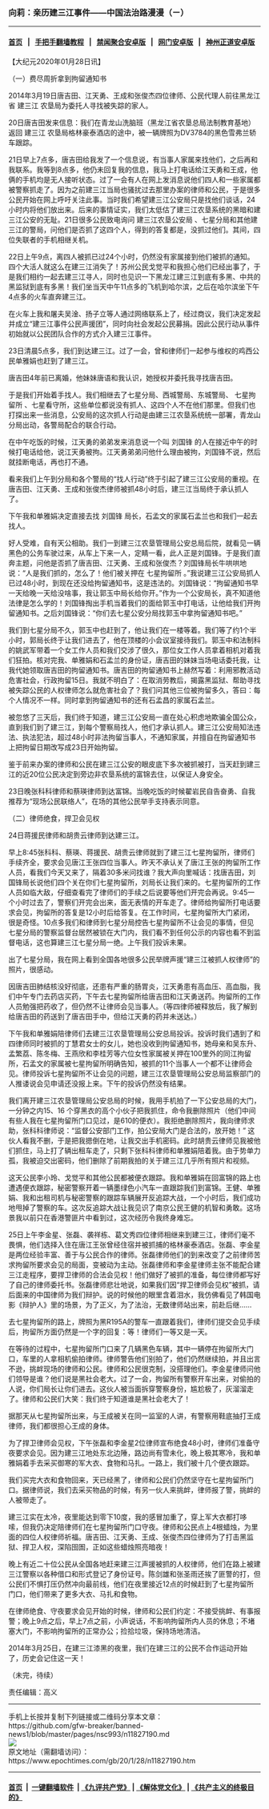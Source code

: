 ### 向莉：亲历建三江事件——中国法治路漫漫（ㄧ）
------------------------

#### [首页](https://github.com/gfw-breaker/banned-news1/blob/master/README.md) &nbsp;&nbsp;|&nbsp;&nbsp; [手把手翻墙教程](https://github.com/gfw-breaker/guides/wiki) &nbsp;&nbsp;|&nbsp;&nbsp; [禁闻聚合安卓版](https://github.com/gfw-breaker/bn-android) &nbsp;&nbsp;|&nbsp;&nbsp; [网门安卓版](https://github.com/oGate2/oGate) &nbsp;&nbsp;|&nbsp;&nbsp; [神州正道安卓版](https://github.com/SzzdOgate/update) 



<div><p>
 【大纪元2020年01月28日讯】
</p>
<p>
 （一）费尽周折拿到拘留通知书
</p>
<p>
 2014年3月19日唐吉田、江天勇、王成和张俊杰四位律师、公民代理人前往黑龙江省
 <ok href="https://www.epochtimes.com/gb/tag/%E5%BB%BA%E4%B8%89%E6%B1%9F.html">
  建三江
 </ok>
 农垦局为委托人寻找被失踪的家人。
</p>
<p>
 20日唐吉田发来信息：我们在青龙山洗脑班（黑龙江省农垦总局法制教育基地）返回
 <ok href="https://www.epochtimes.com/gb/tag/%E5%BB%BA%E4%B8%89%E6%B1%9F.html">
  建三江
 </ok>
 农垦局格林豪泰酒店的途中，被一辆牌照为DV3784的黑色雪弗兰轿车跟踪。
</p>
<p>
 21日早上7点多，唐吉田给我发了一个信息说，有当事人家属来找他们，之后再和我联系。我等到8点多，他仍未回复我的信息，我马上打电话给江天勇和王成，他俩的手机均是无人接听状态。过了一会有人在网上发消息说他们四人和一些家属都被警察抓走了。因为之前建三江当局也骚扰过去那里办案的律师和公民，于是很多公民开始在网上呼吁关注此事。当时我们希望建三江公安局只是找他们谈话，24小时内将他们放出来。后来的事情证实，我们太低估了建三江农垦系统的黑暗和建三江公安的无耻。21日很多公民致电询问
 <ok href="https://www.epochtimes.com/gb/tag/%E5%BB%BA%E4%B8%89%E6%B1%9F%E5%86%9C%E5%9E%A6%E5%85%AC%E5%AE%89%E5%B1%80.html">
  建三江农垦公安局
 </ok>
 、七星分局和其他建三江的警局，问他们是否抓了这四个人，得到的答复都是，没抓过他们。其间，四位失联者的手机相继关机。
</p>
<p>
 22日上午9点，离四人被抓已过24个小时，仍然没有家属接到他们被抓的通知。四个大活人就这么在建三江消失了！苏州公民戈觉平和我担心他们已经出事了，于是我们相约一起去建三江寻人，同时也见识一下黑龙江建三江到底有多黑、中共的黑监狱到底有多黑！我们坐当天中午11点多的飞机到哈尔滨，之后在哈尔滨坐下午4点多的火车直奔建三江。
</p>
<p>
 在火车上我和屠夫吴淦、扬子立等人通过网络联系上了，经过商议，我们决定发起并成立“建三江事件公民声援团”，同时向社会发起公民募捐。因此公民行动从事件初始就以公民团队合作的方式介入建三江事件。
</p>
<p>
 23日清晨5点多，我们到达建三江。过了一会，曾和律师们一起参与维权的鸡西公民单雅娟也赶到了建三江。
</p>
<p>
 唐吉田4年前已离婚，他妹妹唐语和我认识，她授权并委托我寻找唐吉田。
</p>
<p>
 于是我们开始着手找人。我们相继去了七星分局、西城警局、东城警局、
 <ok href="https://www.epochtimes.com/gb/tag/%E4%B8%83%E6%98%9F%E6%8B%98%E7%95%99%E6%89%80.html">
  七星拘留所
 </ok>
 、七星看守所，这些单位都说没有抓人、这四个人不在他们那里。但我们也打探出来一些消息，公安局的这次抓人行动是由建三江农垦系统统一部署，青龙山分局出动，各警局配合的联合行动。
</p>
<p>
 在中午吃饭的时候，江天勇的弟弟发来消息说一个叫
 <ok href="https://www.epochtimes.com/gb/tag/%E5%88%98%E5%9B%BD%E9%94%8B.html">
  刘国锋
 </ok>
 的人在接近中午的时候打电话给他，说江天勇被拘。江天勇弟弟问他什么理由被拘，刘国锋不说，然后就挂断电话，再也打不通。
</p>
<p>
 看来我们上午到分局和各个警局的“找人行动”终于引起了建三江公安局的重视。在唐吉田、江天勇、王成和张俊杰律师被抓48小时后，建三江当局终于承认抓人了。
</p>
<p>
 下午我和单雅娟决定直接去找
 <ok href="https://www.epochtimes.com/gb/tag/%E5%88%98%E5%9B%BD%E9%94%8B.html">
  刘国锋
 </ok>
 局长，石孟文的家属石孟兰也和我们一起去找人。
</p>
<p>
 好人受难，自有天公相助。我们一到建三江农垦管理局公安总局后院，就看见一辆黑色的公务车驶过来，从车上下来一人，定睛一看，此人正是刘国锋。于是我们直奔主题，问他是否抓了唐吉田、江天勇、王成和张俊杰？刘国锋局长牛哄哄地说：“人是我们抓的，怎么了！他们被关押在
 <ok href="https://www.epochtimes.com/gb/tag/%E4%B8%83%E6%98%9F%E6%8B%98%E7%95%99%E6%89%80.html">
  七星拘留所
 </ok>
 。”我说建三江公安局抓人已过48小时，到现在还没给拘留通知书，这是违法的。刘国锋说：“拘留通知书早一天给晚一天给没啥事，我让郭玉中局长给你开。”作为一个公安局长，真不知道他法律是怎么学的！刘国锋掏出手机当着我们的面给郭玉中打电话，让他给我们开拘留通知书。之后刘国锋说：“你们去七星公安分局找郭玉中拿拘留通知书吧。”
</p>
<p>
 我们到七星分局不久，郭玉中也赶到了，他让我们在一楼等着。我们等了约1个半小时，郭局长终于让我们进去了，他在顶楼的小会议室接待我们。郭玉中和法制科的姚武军带着一个女工作人员和我们交涉了很久，那位女工作人员拿着相机对着我们狂拍。核对完我、单雅娟和石孟兰的身份证，唐吉田的妹妹当场电话委托我，让我代她领取唐吉田的拘留通知书。唐吉田的拘留通知书上赫然写着：利用邪教活动危害社会，行政拘留15日。我就不明白了：在取消劳教后，揭露黑监狱、帮助寻找被失踪公民的人权律师怎么就危害社会了？我们问其他三位被拘留多久，答曰：每个人情况不一样。同时拿到拘留通知书的还有石孟昌的家属石孟兰。
</p>
<p>
 被忽悠了三天后，我们终于知道，建三江公安局一直在处心积虑地欺骗全国公众，直到我们到了建三江，到每个警察局找人，他们才承认抓人。建三江公安局知法违法、执法犯法，超过48小时非法拘留当事人，不通知家属，并擅自在拘留通知书上把拘留日期改写成23日开始拘留。
</p>
<p>
 鉴于前来办案的律师和公民在建三江公安的眼皮底下多次被抓被打，当天赶到建三江的近20位公民决定到旁边非农垦系统的富锦去住，以保证人身安全。
</p>
<p>
 23日晚张科科律师和蔡瑛律师到达富锦。当晚吃饭的时候翟岩民自告奋勇、自我推荐为“现场公民联络人”，在场的其他公民举手支持表示同意。
</p>
<p>
 （二）律师绝食，捍卫会见权
</p>
<p>
 24日蒋援民律师和胡贵云律师到达建三江。
</p>
<p>
 早上8:45张科科、蔡瑛、蒋援民、胡贵云律师就到了建三江七星拘留所，律师们手续齐全，要求会见唐江王张四位当事人。昨天不承认关了唐江王张的拘留所工作人员，看我们今天又来了，隔着30多米问找谁？我大声向里喊话：找唐吉田，刘国锋局长说他们四个关在你们七星拘留所，刘局长让我们来的。七星拘留所的工作人员如临大敌，仔细查看完了律师们的手续之后说要等他们开完会再说。9:45一个小时过去了，警察们开完会出来，面无表情的开车走了。律师给拘留所打电话要求会见，拘留所的答复是12小时后给答复。在工作时间，七星拘留所大门紧闭，很是奇怪。10点多我们和律师到七星分局控告七星拘留所不让会见的事情，但见七星分局的警察监督台居然被锁在大门内，我们看不到任何公示的内容也看不到监督电话，这也算建三江七星分局一绝。上午我们投诉未果。
</p>
<p>
 出了七星分局，我在网上看到全国各地很多公民举牌声援“建三江被抓人权律师”的照片，很感动。
</p>
<p>
 因唐吉田肺结核没好彻底，还患有严重的肠胃炎，江天勇患有高血压、高血脂，我们中午专门去药店买药，下午去七星拘留所给唐吉田和江天勇送药。拘留所的工作人员勉强把药收了，但仍然不让律师会见当事人。（等四律师被释放后，我了解到给唐吉田的药送到了唐吉田手中，但给江天勇的药并未送达。）
</p>
<p>
 下午我和单雅娟陪律师们去建三江农垦管理局公安总局投诉。投诉时我们遇到了和四律师同时被抓的丁慧君女士的女儿，她也没收到拘留通知书，她母亲和吴东升、孟繁荔、陈冬梅、王燕欣和李桂芳等六位女性家属被关押在100里外的同江拘留所，石孟文的家属被七星拘留所明确告知，被抓的11个当事人一个都不让律师会见。律师投诉七星拘留所不让会见的问题，建三江农垦管理局公安总局监察部门的人推诿说会见申请还没报上来。下午的投诉仍然没有结果。
</p>
<p>
 我们离开建三江农垦管理局公安总局的时候，我用手机拍了一下公安总局的大门，一分钟之内15、16 个穿黑衣的高个小伙子把我抓住，命令我删除照片（他们中间有些人我在七星拘留所门口见过，是610的便衣）。我拒绝删除照片，我向律师求助，张科科律师说：“监督公安部门工作，拍公安局大门是合法的，放开她！” 这伙人看我不删，于是把我摁倒在地，让我交出手机密码。此时胡贵云律师见我被他们抓住，马上打了辆出租车走了，只剩下张科科律师和单雅娟陪着我。由于势单力孤，我被迫交出密码，他们删除了前期我拍的关于建三江几乎所有照片和视频。
</p>
<p>
 这天公民李小玲、戈觉平和其他公民都被便衣跟踪。我和单雅娟在回富锦的路上也遭遇便衣跟踪，秘密警察开着一辆墨绿色小汽车一直跟踪我们到富锦。王健、单雅娟、我和出租司机与秘密警察的跟踪车辆展开反追踪大战，一个小时后，我们成功地甩掉了警察的车。这次反追踪大战让我见识了南京公民王健的机智和勇敢。这场景我以前只在香港警匪片中看到过，这次经历令我终身难忘。
</p>
<p>
 25日上午李金星、张磊、袭祥栋、葛文秀四位律师相继来到建三江，律师们毫不畏惧，他们选择入住在唐江王张曾经住宿并被抓捕的格林豪泰酒店。张磊、李金星是两位经验丰富、善于与公民合作的律师。张磊律师他们的到来改变了之前律师苦求拘留所要求会见的局面，变被动为主动。张磊律师和李金星律师主张不能配合建三江走程序，要捍卫律师的合法会见权！他们做好了被抓的准备，每位律师都写好了自己的律师委托书。张磊律师悲壮地说，如果我们因“捍卫律师会见权”被抓，请后面来的中国律师为我们辩护。说的时候他的眼里含着泪水，我仿佛看见了韩国电影《辩护人》里的场景，为了正义，为了法治，无数律师站出来，前赴后继……
</p>
<p>
 去七星拘留所的路上，牌照为黑R195A的警车一直跟着我们，律师们提交会见手续后，拘留所方面仍然是一个字的回复：等！律师们一等又是一天。
</p>
<p>
 在等待的过程中，七星拘留所门口来了几辆黑色车辆，其中一辆停在拘留所大门口，车里的人拿相机偷拍律师。律师警告他们别拍了，他们仍然继续拍，并且出言不逊，挑衅现场的律师和公民。律师和公民很克制，没搭理他们。李金星律师问他们领导是谁？他们说是黑社会老大。过了一会，拘留所有警察开车出来，对偷拍的人说，你们局长让你们进去。这伙人被当面拆穿警察身份，尴尬极了，灰溜溜走了。律师和公民们大笑：我们终于知道谁是黑社会老大了！
</p>
<p>
 据那天从七星拘留所出来，与王成被关在同一监室的人讲，有警察用鞋底抽打王成律师，我们都很担心王成的身体。
</p>
<p>
 为了捍卫律师会见权，下午张磊和李金星2位律师宣布绝食48小时，律师们准备守夜要求会见。因为建三江地处东北边陲，路边尚有雪未化，晚上极其寒冷，我和单雅娟着手去采买御寒的军大衣、食物和马扎。一路上，我们被十几个便衣跟踪。
</p>
<p>
 我们买完大衣和食物回来，天已经黑了，律师和公民们仍然坚守在七星拘留所门口。据律师说，我们去采买物品的时候，有另一伙人来挑衅，律师报了警，挑衅的人被带走了。
</p>
<p>
 建三江实在太冷，夜里能达到零下10度，我的感冒加重了，穿上军大衣都打哆嗦，但我仍决定陪律师们在七星拘留所门口守夜。律师和公民点上4根蜡烛，为里面的四位人权律师祈福。唐吉田、江天勇、王成、张俊杰四位律师为了打击黑监狱、捍卫人权，深陷囹圄，正如这些蜡烛照亮暗夜！
</p>
<p>
 晚上有近二十位公民从全国各地赶来建三江声援被抓的人权律师，他们在路上被建三江警察以各种借口和形式登记了身份证号。陈剑雄和张圣雨还挨了匪警的打，但公民们不惧打压仍然冲向最前线，他们在夜里接近12点的时候赶到了七星拘留所门口，他们带来了更多大衣、马扎和食物。
</p>
<p>
 在律师绝食、守夜要求会见开始的时候，律师和公民们约定：不接受挑衅、有事报警；晚上9点之后，早上7点之前，小声说话，不影响拘留所内人员的休息；不堵塞大门，不影响拘留所的正常办公；捡拾垃圾，保持场地清洁。
</p>
<p>
 2014年3月25日，在建三江漆黑的夜里，我们在建三江的公民不合作运动开始了，历史会记住这一天！
</p>
<p>
 （未完，待续）
</p>
<p>
 责任编辑：高义
</p>
</div>
<hr/>
手机上长按并复制下列链接或二维码分享本文章：<br/>
https://github.com/gfw-breaker/banned-news1/blob/master/pages/nsc993/n11827190.md <br/>
<a href='https://github.com/gfw-breaker/banned-news1/blob/master/pages/nsc993/n11827190.md'><img src='https://github.com/gfw-breaker/banned-news1/blob/master/pages/nsc993/n11827190.md.png'/></a> <br/>
原文地址（需翻墙访问）：https://www.epochtimes.com/gb/20/1/28/n11827190.htm


------------------------
#### [首页](https://github.com/gfw-breaker/banned-news1/blob/master/README.md) &nbsp;|&nbsp; [一键翻墙软件](https://github.com/gfw-breaker/nogfw/blob/master/README.md) &nbsp;| [《九评共产党》](https://github.com/gfw-breaker/9ping.md/blob/master/README.md#九评之一评共产党是什么) | [《解体党文化》](https://github.com/gfw-breaker/jtdwh.md/blob/master/README.md) | [《共产主义的终极目的》](https://github.com/gfw-breaker/gczydzjmd.md/blob/master/README.md)


<img src='http://gfw-breaker.win/banned-news/pages/nsc993/n11827190.md' width='0px' height='0px'/>